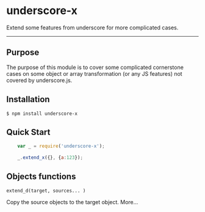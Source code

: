 underscore-x
============

Extend some features from underscore for more complicated cases. 


-------------


## Purpose
The purpose of this module is to cover some complicated cornerstone cases on some object or array transformation (or any JS features) not covered by underscore.js.

## Installation
    $ npm install underscore-x

## Quick Start

```js
    var _ = require('underscore-x');
    
    _.extend_x({}, {a:123});

```

## Objects functions

    extend_d(target, sources... )

 Copy the source objects to the target object.  More... 

